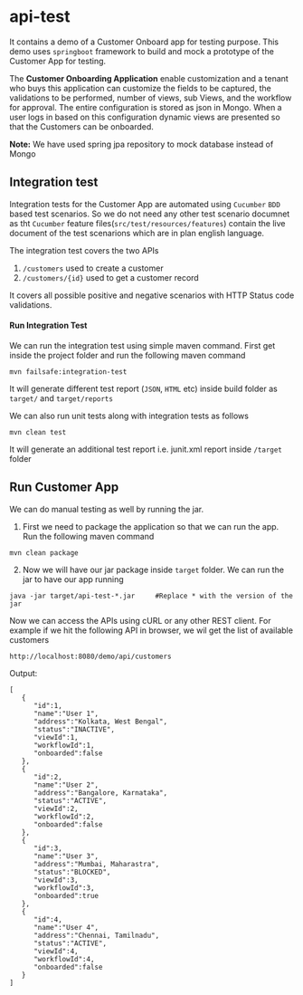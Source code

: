# api-test
It contains a demo of a Customer Onboard app for testing purpose.
This demo uses `springboot` framework to build and mock a prototype of the Customer App for testing. 

The **Customer Onboarding Application** enable customization and a tenant who buys this 
application can customize the fields to be captured, the validations to be performed, 
number of views, sub Views, and the workflow for approval. The entire configuration is stored as json in Mongo. 
When a user logs in based on this configuration dynamic views are presented so that the Customers can be onboarded.

**Note:** We have used spring jpa repository to mock database instead of Mongo

## Integration test
Integration tests for the Customer App are automated using `Cucumber` `BDD` based 
test scenarios. So we do not need any other test scenario documnet as tht 
 `Cucumber` feature files(`src/test/resources/features`) contain the live document of the test scenarions which
are in plan english language.

The integration test covers the two APIs
 1. `/customers` used to create a customer
 2. `/customers/{id}` used to get a customer record
 
 It covers all possible positive and negative scenarios with HTTP Status code 
 validations.
 
 #### Run Integration Test
 We can run the integration test using simple maven command. First get inside the project folder and run the following maven command
 
    mvn failsafe:integration-test
 
 It will generate different test report (`JSON`, `HTML` etc) inside build folder as `target/` and `target/reports`
 
 We can also run unit tests along with integration tests as follows
    
    mvn clean test
    
 It will generate an additional test report i.e. junit.xml report inside `/target` folder
 
 ## Run Customer App
 We can do manual testing as well by running the jar. 
  1. First we need to package the application so that we can run the app. Run the following maven command
  
    mvn clean package
    
  2. Now we will have our jar package inside `target` folder. We can run the jar to have our app running
  
    java -jar target/api-test-*.jar     #Replace * with the version of the jar
    
 Now we can access the APIs using cURL or any other REST client. For example if we hit the following API in browser, we wil get the list of available customers
 
    http://localhost:8080/demo/api/customers
    
   Output: 
    
    [
       {
          "id":1,
          "name":"User 1",
          "address":"Kolkata, West Bengal",
          "status":"INACTIVE",
          "viewId":1,
          "workflowId":1,
          "onboarded":false
       },
       {
          "id":2,
          "name":"User 2",
          "address":"Bangalore, Karnataka",
          "status":"ACTIVE",
          "viewId":2,
          "workflowId":2,
          "onboarded":false
       },
       {
          "id":3,
          "name":"User 3",
          "address":"Mumbai, Maharastra",
          "status":"BLOCKED",
          "viewId":3,
          "workflowId":3,
          "onboarded":true
       },
       {
          "id":4,
          "name":"User 4",
          "address":"Chennai, Tamilnadu",
          "status":"ACTIVE",
          "viewId":4,
          "workflowId":4,
          "onboarded":false
       }
    ]
